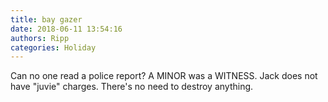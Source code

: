 ```yaml
---
title: bay gazer
date: 2018-06-11 13:54:16
authors: Ripp
categories: Holiday
---
```


 Can no one read a police report?  A MINOR was a WITNESS. Jack does not have "juvie" charges.  There's no need to destroy anything.
